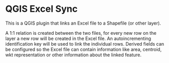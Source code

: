 QGIS Excel Sync
===============

This is a QGIS plugin that links an Excel file to a Shapefile (or other layer).

A 1:1 relation is created between the two files, for every new row on the layer
a new row will be created in the Excel file. An autoincrementing identification
key will be used to link the individual rows. Derived fields can be configured
so the Excel file can contain information like area, centroid, wkt representation
or other information about the linked feature.
